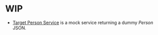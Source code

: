 # WIP

- [Target Person Service](target-person-service/README.md) is a mock service returning a dummy *Person* JSON.